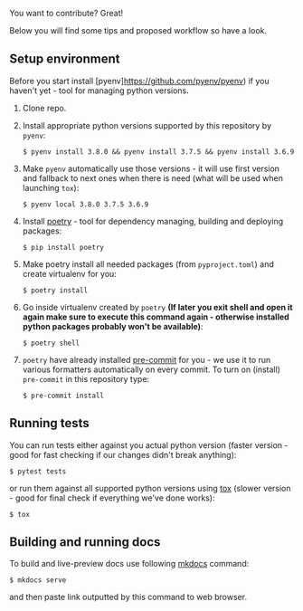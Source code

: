You want to contribute? Great!

Below you will find some tips and proposed workflow so have a look.

## Setup environment

Before you start install [pyenv]https://github.com/pyenv/pyenv) if you haven't yet - tool for managing python versions.

1. Clone repo.
1. Install appropriate python versions supported by this repository by `pyenv`:

    ```
    $ pyenv install 3.8.0 && pyenv install 3.7.5 && pyenv install 3.6.9
    ```

1. Make `pyenv` automatically use those versions - it will use first version and fallback to next ones when there is
    need (what will be used when launching `tox`):

    ```
    $ pyenv local 3.8.0 3.7.5 3.6.9
    ```

1. Install [poetry](https://python-poetry.org/) - tool for dependency managing, building and deploying packages:

    ```
    $ pip install poetry
    ```

1. Make poetry install all needed packages (from `pyproject.toml`) and create virtualenv for you:

    ```
    $ poetry install
    ```

1. Go inside virtualenv created by `poetry` **(If later you exit shell and open it again make sure to execute this
    command again - otherwise installed python packages probably won't be available)**:

    ```
    $ poetry shell
    ```

1. `poetry` have already installed [pre-commit](https://pre-commit.com/) for you - we use it to run various formatters
    automatically on every commit. To turn on (install) `pre-commit` in this repository type:

    ```
    $ pre-commit install
    ```

## Running tests

You can run tests either against you actual python version (faster version - good for fast checking if our changes
didn't break anything):
```
$ pytest tests
```

or run them against all supported python versions using [tox](https://tox.readthedocs.io/en/latest/) (slower version -
good for final check if everything we've done works):
```
$ tox
```

## Building and running docs

To build and live-preview docs use following [mkdocs](https://www.mkdocs.org/) command:
```
$ mkdocs serve
```
and then paste link outputted by this command to web browser.
